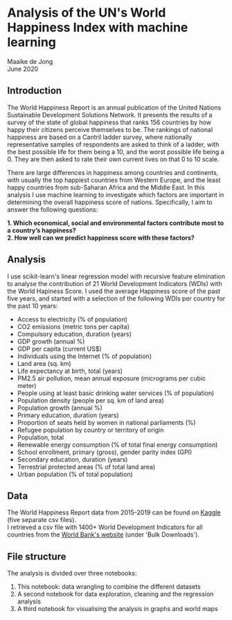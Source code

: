 # Analysis of the UN's World Happiness Index with machine learning

Maaike de Jong  
June 2020

## Introduction
The World Happiness Report is an annual publication of the United Nations Sustainable Development Solutions Network. It presents the results of a survey of the state of global happiness that ranks 156 countries by how happy their citizens perceive themselves to be. The rankings of national happiness are based on a Cantril ladder survey, where nationally representative samples of respondents are asked to think of a ladder, with the best possible life for them being a 10, and the worst possible life being a 0. They are then asked to rate their own current lives on that 0 to 10 scale. 

There are large differences in happiness among countries and continents, with usually the top happiest countries from Western Europe, and the least happy countries from sub-Saharan Africa and the Middle East. In this analysis I use machine learning to investigate which factors are important in determining the overall happiness score of nations. Specifically, I aim to answer the following questions:  
  
**1. Which economical, social and environmental factors contribute most to a country’s happiness?**  
**2. How well can we predict happiness score with these factors?**


## Analysis
I use scikit-learn's linear regression model with recursive feature elimination to analyse the contribution of 21 World Development Indicators (WDIs) with the World Hapiness Score. I used the average Happiness score of the past five years, and started with a selection of the following WDIs per country for the past 10 years:
* Access to electricity (% of population)  
* CO2 emissions (metric tons per capita)  
* Compulsory education, duration (years)  
* GDP growth (annual %)  
* GDP per capita (current US$)  
* Individuals using the Internet (% of population)  
* Land area (sq. km)  
* Life expectancy at birth, total (years)  
* PM2.5 air pollution, mean annual exposure (micrograms per cubic meter)  
* People using at least basic drinking water services (% of population)  
* Population density (people per sq. km of land area)  
* Population growth (annual %)  
* Primary education, duration (years)  
* Proportion of seats held by women in national parliaments (%)  
* Refugee population by country or territory of origin  
* Population, total  
* Renewable energy consumption (% of total final energy consumption)  
* School enrollment, primary (gross), gender parity index (GPI)  
* Secondary education, duration (years)  
* Terrestrial protected areas (% of total land area)  
* Urban population (% of total population)  

## Data
The World Happiness Report data from 2015-2019 can be found on [Kaggle](https://www.kaggle.com/unsdsn/world-happiness) (five separate csv files).  
I retrieved a csv file with 1400+ World Development Indicators for all countries from the [World Bank's website](http://datatopics.worldbank.org/world-development-indicators/) (under 'Bulk Downloads').

## File structure
The analysis is divided over three notebooks:
1. This notebook: data wrangling to combine the different datasets
2. A second notebook for data exploration, cleaning and the regression analysis
3. A third notebook for visualising the analysis in graphs and world maps



